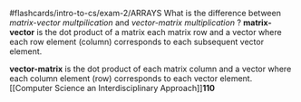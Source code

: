 #flashcards/intro-to-cs/exam-2/ARRAYS 
What is the difference between *matrix-vector multpilication* and *vector-matrix multiplication*
?
**matrix-vector** is the dot product of a matrix each matrix row and a vector where each row element (column) corresponds to each subsequent vector element.
<!--SR:!2022-09-13,1,230-->

**vector-matrix** is the dot product of each matrix column and a vector where each column element (row) corresponds to each vector element.
[[Computer Science an Interdisciplinary Approach]]**110**
<!--SR:!2022-10-05,48,250-->

